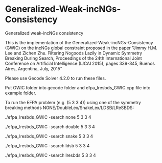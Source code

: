 # Generalized-Weak-incNGs-Consistency
Generalized weak-incNGs consistency


This is the implementation of the Generalized-Weak-incNGs-Consistency (GWIC) on the incNGs global constraint proposed in the paper "Jimmy H.M. Lee and Zichen Zhu. Filtering Nogoods Lazily in Dynamic Symmetry Breaking During Search, Proceedings of the 24th International Joint Conference on Artificial Intelligence (IJCAI 2015), pages 339-345, Buenos Aires, Argentina, July, 2015"

Please use Gecode Solver 4.2.0 to run these files.

Put GWIC folder into gecode folder and efpa_lresbds_GWIC.cpp file into example folder.

To run the EFPA problem (e.g. (5 3 3 4)) using one of the symmetry breaking methods NONE/DoubleLex/SnakeLex/LDSB/LReSBDS:

./efpa_lresbds_GWIC -search none 5 3 3 4

./efpa_lresbds_GWIC -search double 5 3 3 4

./efpa_lresbds_GWIC -search snake 5 3 3 4

./efpa_lresbds_GWIC -search ldsb 5 3 3 4

./efpa_lresbds_GWIC -search lresbds 5 3 3 4

